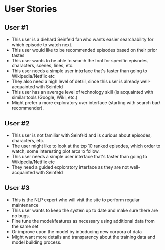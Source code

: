# User Stories

## User #1
- This user is a diehard Seinfeld fan who wants easier searchability for which episode to watch next.
- This user would like to be recommended episodes based on their prior tastes
- This user wants to be able to search the tool for specific episodes, characters, scenes, lines, etc.
- This user needs a simple user interface that's faster than going to Wikipedia/Netflix etc
- They also need a high level of detail, since this user is already well-acquainted with Seinfeld
- This user has an average level of technology skill (is acquainted with similar tools (Google, Wiki, etc.)
- Might prefer a more exploratory user interface (starting with search bar/ recommender).

## User #2
- This user is not familiar with Seinfeld and is curious about episodes, characters, etc.
- The user might like to look at the top 10 ranked episodes, which order to watch, some interesting plot arcs to follow.
- This user needs a simple user interface that's faster than going to Wikipedia/Netflix etc
- They need a guided exploratory interface as they are not well-acquainted with Seinfeld

## User #3
- This is the NLP expert who will visit the site to perform regular maintenance
- This user wants to keep the system up to date and make sure there are no bugs. 
- Fine tune the model/features as necessary using additional data from the same set
- Or improve upon the model by introducing new corpora of data
- Might want more details and transparency about the training data and model building process.


